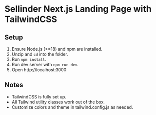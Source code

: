 # Sellinder Next.js Landing Page with TailwindCSS

## Setup
1. Ensure Node.js (>=18) and npm are installed.
2. Unzip and `cd` into the folder.
3. Run `npm install`.
4. Run dev server with `npm run dev`.
5. Open http://localhost:3000

## Notes
- TailwindCSS is fully set up.
- All Tailwind utility classes work out of the box.
- Customize colors and theme in tailwind.config.js as needed.
